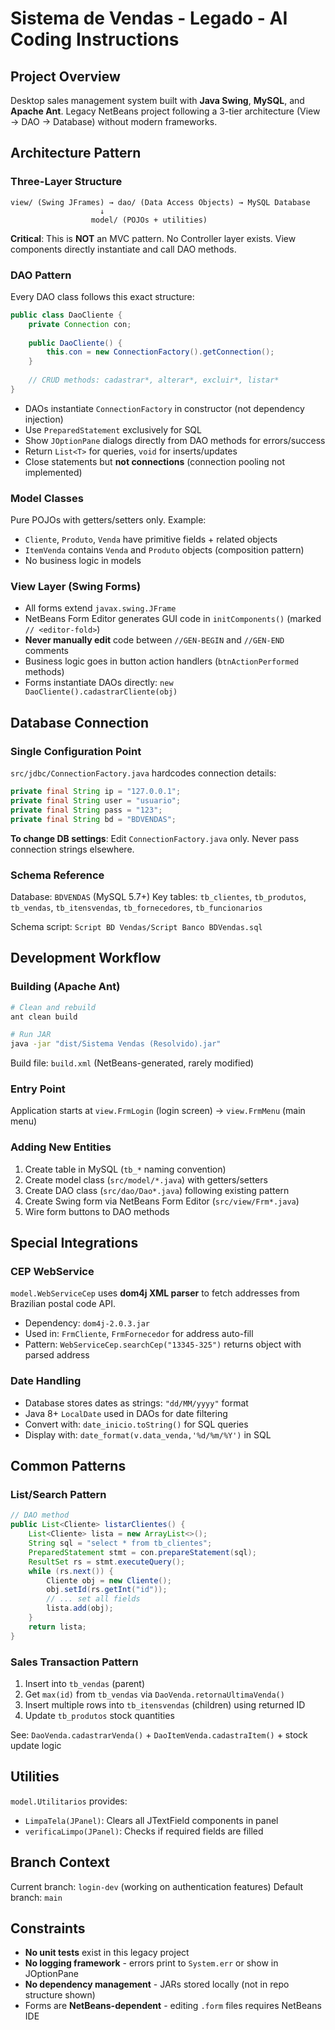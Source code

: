 # Sistema de Vendas - Legado - AI Coding Instructions

## Project Overview
Desktop sales management system built with **Java Swing**, **MySQL**, and **Apache Ant**. Legacy NetBeans project following a 3-tier architecture (View → DAO → Database) without modern frameworks.

## Architecture Pattern

### Three-Layer Structure
```
view/ (Swing JFrames) → dao/ (Data Access Objects) → MySQL Database
                    ↓
                  model/ (POJOs + utilities)
```

**Critical**: This is **NOT** an MVC pattern. No Controller layer exists. View components directly instantiate and call DAO methods.

### DAO Pattern
Every DAO class follows this exact structure:
```java
public class DaoCliente {
    private Connection con;
    
    public DaoCliente() {
        this.con = new ConnectionFactory().getConnection();
    }
    
    // CRUD methods: cadastrar*, alterar*, excluir*, listar*
}
```

- DAOs instantiate `ConnectionFactory` in constructor (not dependency injection)
- Use `PreparedStatement` exclusively for SQL
- Show `JOptionPane` dialogs directly from DAO methods for errors/success
- Return `List<T>` for queries, `void` for inserts/updates
- Close statements but **not connections** (connection pooling not implemented)

### Model Classes
Pure POJOs with getters/setters only. Example:
- `Cliente`, `Produto`, `Venda` have primitive fields + related objects
- `ItemVenda` contains `Venda` and `Produto` objects (composition pattern)
- No business logic in models

### View Layer (Swing Forms)
- All forms extend `javax.swing.JFrame`
- NetBeans Form Editor generates GUI code in `initComponents()` (marked `// <editor-fold>`)
- **Never manually edit** code between `//GEN-BEGIN` and `//GEN-END` comments
- Business logic goes in button action handlers (`btnActionPerformed` methods)
- Forms instantiate DAOs directly: `new DaoCliente().cadastrarCliente(obj)`

## Database Connection

### Single Configuration Point
`src/jdbc/ConnectionFactory.java` hardcodes connection details:
```java
private final String ip = "127.0.0.1";
private final String user = "usuario";
private final String pass = "123";
private final String bd = "BDVENDAS";
```

**To change DB settings**: Edit `ConnectionFactory.java` only. Never pass connection strings elsewhere.

### Schema Reference
Database: `BDVENDAS` (MySQL 5.7+)
Key tables: `tb_clientes`, `tb_produtos`, `tb_vendas`, `tb_itensvendas`, `tb_fornecedores`, `tb_funcionarios`

Schema script: `Script BD Vendas/Script Banco BDVendas.sql`

## Development Workflow

### Building (Apache Ant)
```bash
# Clean and rebuild
ant clean build

# Run JAR
java -jar "dist/Sistema Vendas (Resolvido).jar"
```

Build file: `build.xml` (NetBeans-generated, rarely modified)

### Entry Point
Application starts at `view.FrmLogin` (login screen) → `view.FrmMenu` (main menu)

### Adding New Entities
1. Create table in MySQL (`tb_*` naming convention)
2. Create model class (`src/model/*.java`) with getters/setters
3. Create DAO class (`src/dao/Dao*.java`) following existing pattern
4. Create Swing form via NetBeans Form Editor (`src/view/Frm*.java`)
5. Wire form buttons to DAO methods

## Special Integrations

### CEP WebService
`model.WebServiceCep` uses **dom4j XML parser** to fetch addresses from Brazilian postal code API.
- Dependency: `dom4j-2.0.3.jar`
- Used in: `FrmCliente`, `FrmFornecedor` for address auto-fill
- Pattern: `WebServiceCep.searchCep("13345-325")` returns object with parsed address

### Date Handling
- Database stores dates as strings: `"dd/MM/yyyy"` format
- Java 8+ `LocalDate` used in DAOs for date filtering
- Convert with: `date_inicio.toString()` for SQL queries
- Display with: `date_format(v.data_venda,'%d/%m/%Y')` in SQL

## Common Patterns

### List/Search Pattern
```java
// DAO method
public List<Cliente> listarClientes() {
    List<Cliente> lista = new ArrayList<>();
    String sql = "select * from tb_clientes";
    PreparedStatement stmt = con.prepareStatement(sql);
    ResultSet rs = stmt.executeQuery();
    while (rs.next()) {
        Cliente obj = new Cliente();
        obj.setId(rs.getInt("id"));
        // ... set all fields
        lista.add(obj);
    }
    return lista;
}
```

### Sales Transaction Pattern
1. Insert into `tb_vendas` (parent)
2. Get `max(id)` from `tb_vendas` via `DaoVenda.retornaUltimaVenda()`
3. Insert multiple rows into `tb_itensvendas` (children) using returned ID
4. Update `tb_produtos` stock quantities

See: `DaoVenda.cadastrarVenda()` + `DaoItemVenda.cadastraItem()` + stock update logic

## Utilities

`model.Utilitarios` provides:
- `LimpaTela(JPanel)`: Clears all JTextField components in panel
- `verificaLimpo(JPanel)`: Checks if required fields are filled

## Branch Context
Current branch: `login-dev` (working on authentication features)
Default branch: `main`

## Constraints
- **No unit tests** exist in this legacy project
- **No logging framework** - errors print to `System.err` or show in JOptionPane
- **No dependency management** - JARs stored locally (not in repo structure shown)
- Forms are **NetBeans-dependent** - editing `.form` files requires NetBeans IDE
